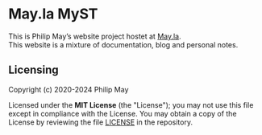 # May.la MyST

This is Philip May’s website project hostet at [May.la](https://may.la/).\
This website is a mixture of documentation, blog and personal notes.

## Licensing

Copyright (c) 2020-2024 Philip May

Licensed under the **MIT License** (the "License"); you may not use this file except in compliance with the License.
You may obtain a copy of the License by reviewing the file
[LICENSE](https://github.com/PhilipMay/may-la-myst/blob/main/LICENSE) in the repository.
